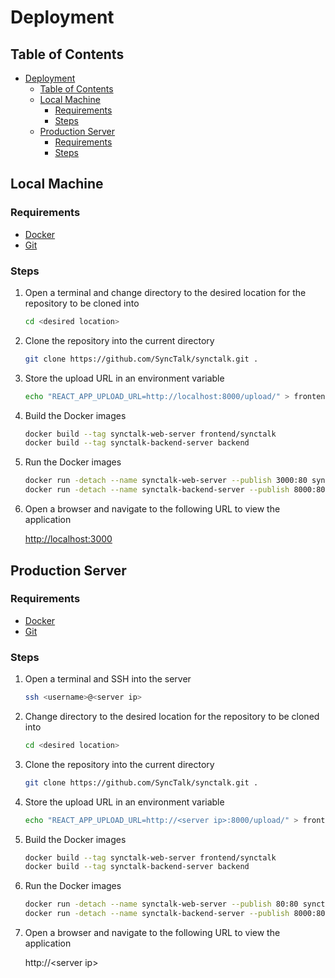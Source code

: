 # Deployment

## Table of Contents

- [Deployment](#deployment)
  - [Table of Contents](#table-of-contents)
  - [Local Machine](#local-machine)
    - [Requirements](#requirements)
    - [Steps](#steps)
  - [Production Server](#production-server)
    - [Requirements](#requirements-1)
    - [Steps](#steps-1)

## Local Machine

### Requirements

- [Docker](https://docs.docker.com/get-docker/)
- [Git](https://git-scm.com/downloads)

### Steps

1. Open a terminal and change directory to the desired location for the repository to be cloned into

    ```bash
    cd <desired location>
    ```

2. Clone the repository into the current directory

    ```bash
    git clone https://github.com/SyncTalk/synctalk.git .
    ```

3. Store the upload URL in an environment variable

    ```bash
    echo "REACT_APP_UPLOAD_URL=http://localhost:8000/upload/" > frontend/synctalk/.env
    ```

4. Build the Docker images

    ```bash
    docker build --tag synctalk-web-server frontend/synctalk
    docker build --tag synctalk-backend-server backend
    ```

5. Run the Docker images

    ```bash
    docker run -detach --name synctalk-web-server --publish 3000:80 synctalk-web-server
    docker run -detach --name synctalk-backend-server --publish 8000:8000 synctalk-backend-server
    ```

6. Open a browser and navigate to the following URL to view the application

    <http://localhost:3000>

## Production Server

### Requirements

- [Docker](https://docs.docker.com/get-docker/)
- [Git](https://git-scm.com/downloads)

### Steps

1. Open a terminal and SSH into the server

    ```bash
    ssh <username>@<server ip>
    ```

2. Change directory to the desired location for the repository to be cloned into

    ```bash
    cd <desired location>
    ```

3. Clone the repository into the current directory

    ```bash
    git clone https://github.com/SyncTalk/synctalk.git .
    ```

4. Store the upload URL in an environment variable

    ```bash
    echo "REACT_APP_UPLOAD_URL=http://<server ip>:8000/upload/" > frontend/synctalk/.env
    ```

5. Build the Docker images

    ```bash
    docker build --tag synctalk-web-server frontend/synctalk
    docker build --tag synctalk-backend-server backend
    ```

6. Run the Docker images

    ```bash
    docker run -detach --name synctalk-web-server --publish 80:80 synctalk-web-server
    docker run -detach --name synctalk-backend-server --publish 8000:8000 synctalk-backend-server
    ```

7. Open a browser and navigate to the following URL to view the application

    http://\<server ip\>
